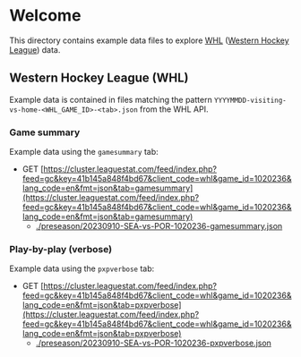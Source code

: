 # Welcome

This directory contains example data files to explore [WHL](https://chl.ca/whl/) ([Western Hockey League](https://chl.ca/whl/)) data.

## Western Hockey League (WHL)

Example data is contained in files matching the pattern `YYYYMMDD-visiting-vs-home-<WHL_GAME_ID>-<tab>.json` from the WHL API.

### Game summary

Example data using the `gamesummary` tab:

- GET [https://cluster.leaguestat.com/feed/index.php?feed=gc&key=41b145a848f4bd67&client_code=whl&game_id=1020236&lang_code=en&fmt=json&tab=gamesummary](https://cluster.leaguestat.com/feed/index.php?feed=gc&key=41b145a848f4bd67&client_code=whl&game_id=1020236&lang_code=en&fmt=json&tab=gamesummary)
  - [./preseason/20230910-SEA-vs-POR-1020236-gamesummary.json](./preseason/20230910-SEA-vs-POR-1020236-gamesummary.json)

### Play-by-play (verbose)

Example data using the `pxpverbose` tab:

- GET [https://cluster.leaguestat.com/feed/index.php?feed=gc&key=41b145a848f4bd67&client_code=whl&game_id=1020236&lang_code=en&fmt=json&tab=pxpverbose](https://cluster.leaguestat.com/feed/index.php?feed=gc&key=41b145a848f4bd67&client_code=whl&game_id=1020236&lang_code=en&fmt=json&tab=pxpverbose)
  - [./preseason/20230910-SEA-vs-POR-1020236-pxpverbose.json](./preseason/20230910-SEA-vs-POR-1020236-pxpverbose.json)
